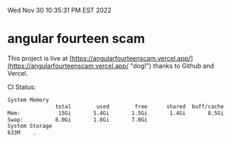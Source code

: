 Wed Nov 30 10:35:31 PM EST 2022

# angular fourteen scam


This project is live at [https://angularfourteenscam.vercel.app/](https://angularfourteenscam.vercel.app/ "dog!") thanks to Github and Vercel.

CI Status: 

```bash
System Memory
               total        used        free      shared  buff/cache   available
Mem:            15Gi       5.4Gi       1.5Gi       1.4Gi       8.5Gi       8.2Gi
Swap:          8.0Gi       1.0Gi       7.0Gi
System Storage
633M	.
